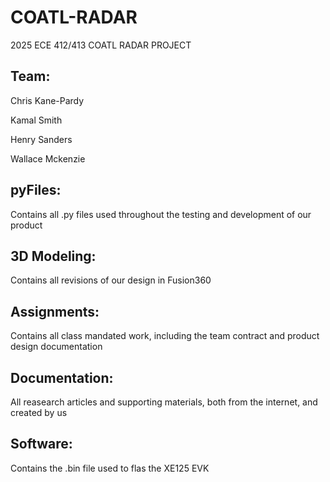 # COATL-RADAR
2025 ECE 412/413 COATL RADAR PROJECT

## Team:
Chris Kane-Pardy

Kamal Smith

Henry Sanders

Wallace Mckenzie

## pyFiles:

Contains all .py files used throughout the testing and development of our product

## 3D Modeling:

Contains all revisions of our design in Fusion360

## Assignments:

Contains all class mandated work, including the team contract and product design documentation

## Documentation:

All reasearch articles and supporting materials, both from the internet, and created by us

## Software:

Contains the .bin file used to flas the XE125 EVK